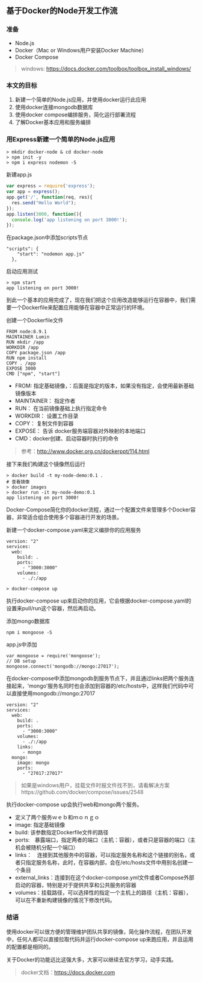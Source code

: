 ## 基于Docker的Node开发工作流

### 准备
- Node.js
- Docker（Mac or Windows用户安装Docker Machine）
- Docker Compose

> windows: https://docs.docker.com/toolbox/toolbox_install_windows/


### 本文的目标
1. 新建一个简单的Node.js应用，并使用docker运行此应用
2. 使用docker连接mongodb数据库
3. 使用docker compose编排服务，简化运行部署流程
4. 了解Docker基本应用和服务编排

### 用Express新建一个简单的Node.js应用
```
> mkdir docker-node & cd docker-node
> npm init -y
> npm i express nodemon -S
```

新建app.js

```js
var express = require('express');
var app = express();
app.get('/', function(req, res){
  res.send("Hello World");
});
app.listen(3000, function(){
  console.log('app listening on port 3000!');
});
```

在package.json中添加scripts节点
```
"scripts": {
    "start": "nodemon app.js"
  },
```
启动应用测试
```
> npm start
app listening on port 3000!
```

到此一个基本的应用完成了，现在我们把这个应用改造能够运行在容器中，我们需要一个Dockerfile来配置应用能够在容器中正常运行的环境。

创建一个Dockerfile文件
```
FROM node:8.9.1
MAINTAINER Lumin
RUN mkdir /app
WORKDIR /app
COPY package.json /app
RUN npm install
COPY . /app
EXPOSE 3000
CMD ["npm", "start"]
```

- FROM: 指定基础镜像，：后面是指定的版本，如果没有指定，会使用最新基础镜像版本
- MAINTAINER： 指定作者
- RUN： 在当前镜像基础上执行指定命令
- WORKDIR： 设置工作目录
- COPY： 复制文件到容器
- EXPOSE： 告诉 docker服务端容器对外映射的本地端口
- CMD：docker创建、启动容器时执行的命令

> 参考：http://www.docker.org.cn/dockerppt/114.html

接下来我们构建这个镜像然后运行
```
> docker build -t my-node-demo:0.1 .
# 查看镜像
> docker images
> docker run -it my-node-demo:0.1
app listening on port 3000!
```

Docker-Compose简化你的docker流程，通过一个配置文件来管理多个Docker容器，非常适合组合使用多个容器进行开发的场景。

新建一个docker-compose.yaml来定义编排你的应用服务
```
version: "2"
services:
  web:
    build: .
    ports:
      - "3000:3000"
    volumes:
      - ./:/app
```

```
> docker-compose up
```

执行docker-compose up来启动你的应用，它会根据docker-compose.yaml的设置来pull/run这个容器，然后再启动。


添加mongo数据库
```
npm i mongoose -S
```
app.js中添加
```
var mongoose = require('mongoose');
// DB setup
mongoose.connect('mongodb://mongo:27017');
```

在docker-compose中添加mongodb到服务节点下，并且通过links把两个服务连接起来，'mongo'服务名同时也会添加到容器的/etc/hosts中，这样我们代码中可以直接使用mongodb://mongo:27017

```
version: "2"
services:
  web:
    build: .
    ports:
      - "3000:3000"
    volumes:
      - ./:/app
    links:
      - mongo
  mongo:
    image: mongo
    ports:
      - "27017:27017"
```
> 如果是windows用户，挂载文件时报文件找不到，请看解决方案https://github.com/docker/compose/issues/2548


执行docker-compose up会执行web和mongo两个服务。
- 定义了两个服务ｗｅｂ和ｍｏｎｇｏ
- image: 指定基础镜像
- build: 该参数指定Dockerfile文件的路径
- ports:　暴露端口，指定两者的端口（主机：容器），或者只是容器的端口（主机会被随机分配一个端口）
- links：　连接到其他服务中的容器，可以指定服务名称和这个链接的别名，或者只指定服务名称，此时，在容器内部，会在/etc/hosts文件中用别名创建一个条目
- external_links：连接到在这个docker-compose.yml文件或者Compose外部启动的容器，特别是对于提供共享和公共服务的容器
- volumes：挂载路径，可以选择性的指定一个主机上的路径（主机：容器），可以在不重新构建镜像的情况下修改代码。


### 结语
使用docker可以很方便的管理维护团队共享的镜像，简化操作流程，在团队开发中，任何人都可以直接拉取代码并运行docker-compose up来跑应用，并且运用的配置都是相同的。

关于Docker的功能远比这强大多，大家可以继续去官方学习，动手实践。

> docker文档：https://docs.docker.com

